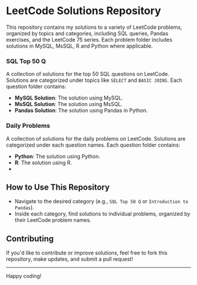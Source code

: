 # LeetCode Solutions Repository

This repository contains my solutions to a variety of LeetCode problems, organized by topics and categories, including SQL queries, Pandas exercises, and the LeetCode 75 series. Each problem folder includes solutions in MySQL, MsSQL, R and Python where applicable.

### SQL Top 50 Q
A collection of solutions for the top 50 SQL questions on LeetCode. Solutions are categorized under topics like `SELECT` and `BASIC JOINS`. Each question folder contains:
- **MySQL Solution**: The solution using MySQL.
- **MsSQL Solution**: The solution using MsSQL.
- **Pandas Solution**: The solution using Pandas in Python.

### Daily Problems
A collection of solutions for the daily problems on LeetCode. Solutions are categorized under each question names. Each question folder contains:
- **Python**: The solution using Python.
- **R**: The solution using R.
- 
## How to Use This Repository
- Navigate to the desired category (e.g., `SQL Top 50 Q` or `Introduction to Pandas`).
- Inside each category, find solutions to individual problems, organized by their LeetCode problem names.

## Contributing
If you'd like to contribute or improve solutions, feel free to fork this repository, make updates, and submit a pull request!

---

Happy coding!
